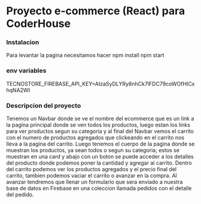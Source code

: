 # Proyecto e-commerce (React) para CoderHouse

### Instalacion
Para levantar la pagina necesitamos hacer 
npm install 
npm start

### env variables
TECNOSTORE_FIREBASE_API_KEY=AIzaSyDLYRy8nhCk7lFDC79coWOfHICxhqNA2WI

### Descripcion del proyecto

Tenemos un Navbar donde se ve el nombre del ecommerce que es un link a la pagina principal donde se ven todos los productos, luego estan los links para ver productos segun su categoria y al final del Navbar vemos el carrito con el numero de productos agregados que clickeando en el carrito nos lleva a la pagina del carrito. Luego tenemos el cuerpo de la pagina donde se muestran los productos, ya sean todos o segun su categoria; estos se muestran en una card y abajo con un boton se puede acceder a los detalles del producto donde podemos poner la cantidad y agregar al carrito.
Dentro del carrito podemos ver los productos agregados y el precio final del carrito, tambien podemos vaciar el carrito o avanzar en la compra. Al avanzar tendremos que llenar un formulario que sera enviado a nuestra base de datos en Firebase en una coleccion llamada pedidos con el detalle del pedido.
